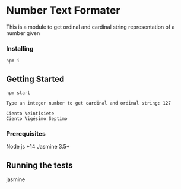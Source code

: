 # Number Text Formater

This is a module to get ordinal and cardinal string representation of a number given

### Installing

```
npm i
```

## Getting Started

```
npm start
```

```
Type an integer number to get cardinal and ordinal string: 127

Ciento Veintisiete 
Ciento Vigésimo Septimo 
```

### Prerequisites

Node js +14
Jasmine 3.5+

## Running the tests

jasmine 